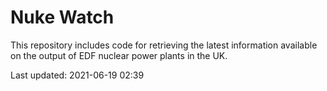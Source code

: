 # Nuke Watch

This repository includes code for retrieving the latest information available on the output of EDF nuclear power plants in the UK.

Last updated: 2021-06-19 02:39